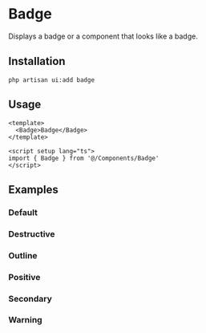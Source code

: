 # Badge

Displays a badge or a component that looks like a badge.

<ComponentSource
  source="components/Badge"
  ui="https://www.shadcn-vue.com/docs/components/badge.html"
/>

<ComponentPreview name="Badge" />

## Installation

```shell
php artisan ui:add badge
```

## Usage

```vue
<template>
  <Badge>Badge</Badge>
</template>

<script setup lang="ts">
import { Badge } from '@/Components/Badge'
</script>
```

## Examples

### Default

<ComponentPreview name="Badge" />

### Destructive

<ComponentPreview name="BadgeDestructive" />

### Outline

<ComponentPreview name="BadgeOutline" />

### Positive

<ComponentPreview name="BadgePositive" />

### Secondary

<ComponentPreview name="BadgeSecondary" />

### Warning

<ComponentPreview name="BadgeWarning" />
